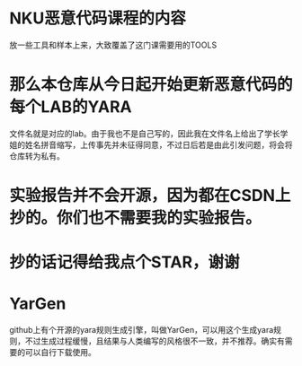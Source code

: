 # NKU恶意代码课程的内容
放一些工具和样本上来，大致覆盖了这门课需要用的TOOLS

# 那么本仓库从今日起开始更新恶意代码的每个LAB的YARA
文件名就是对应的lab。由于我也不是自己写的，因此我在文件名上给出了学长学姐的姓名拼音缩写，上传事先并未征得同意，不过日后若是由此引发问题，将会将仓库转为私有。

# 实验报告并不会开源，因为都在CSDN上抄的。你们也不需要我的实验报告。

# 抄的话记得给我点个STAR，谢谢

# YarGen
github上有个开源的yara规则生成引擎，叫做YarGen，可以用这个生成yara规则，不过生成过程缓慢，且结果与人类编写的风格很不一致，并不推荐。确实有需要的可以自行下载使用。
